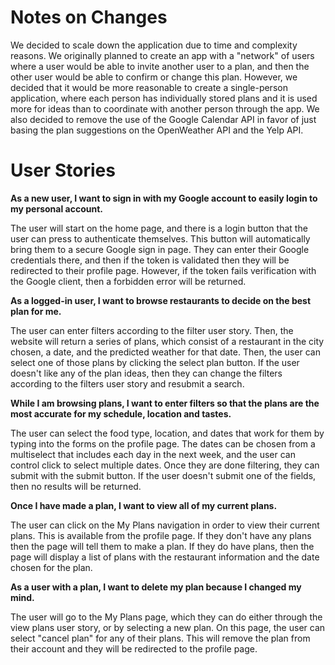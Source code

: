 # Notes on Changes

We decided to scale down the application due to time and complexity reasons. We originally planned to create an app with a "network" of users where a user would be able to invite another user to a plan, and then the other user would be able to confirm or change this plan. However, we decided that it would be more reasonable to create a single-person application, where each person has individually stored plans and it is used more for ideas than to coordinate with another person through the app. We also decided to remove the use of the Google Calendar API in favor of just basing the plan suggestions on the OpenWeather API and the Yelp API.

# User Stories

**As a new user, I want to sign in with my Google account to easily login to my personal account.**

The user will start on the home page, and there is a login button that the user can press to authenticate themselves. This button will automatically bring them to a secure Google sign in page. They can enter their Google credentials there, and then if the token is validated then they will be redirected to their profile page. However, if the token fails verification with the Google client, then a forbidden error will be returned. 


**As a logged-in user, I want to browse restaurants to decide on the best plan for me.**

The user can enter filters according to the filter user story. Then, the website will return a series of plans, which consist of a restaurant in the city chosen, a date, and the predicted weather for that date. Then, the user can select one of those plans by clicking the select plan button. If the user doesn't like any of the plan ideas, then they can change the filters according to the filters user story and resubmit a search. 


**While I am browsing plans, I want to enter filters so that the plans are the most accurate for my schedule, location and tastes.**

The user can select the food type, location, and dates that work for them by typing into the forms on the profile page. The dates can be chosen from a multiselect that includes each day in the next week, and the user can control click to select multiple dates. Once they are done filtering, they can submit with the submit button. If the user doesn't submit one of the fields, then no results will be returned.


**Once I have made a plan, I want to view all of my current plans.**

The user can click on the My Plans navigation in order to view their current plans. This is available from the profile page. If they don't have any plans then the page will tell them to make a plan. If they do have plans, then the page will display a list of plans with the restaurant information and the date chosen for the plan.


**As a user with a plan, I want to delete my plan because I changed my mind.**

The user will go to the My Plans page, which they can do either through the view plans user story, or by selecting a new plan. On this page, the user can select "cancel plan" for any of their plans. This will remove the plan from their account and they will be redirected to the profile page.